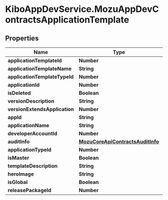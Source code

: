 # KiboAppDevService.MozuAppDevContractsApplicationTemplate

## Properties

Name | Type | Description | Notes
------------ | ------------- | ------------- | -------------
**applicationTemplateId** | **Number** |  | [optional] 
**applicationTemplateName** | **String** |  | [optional] 
**applicationTemplateTypeId** | **Number** |  | [optional] 
**applicationId** | **Number** |  | [optional] 
**isDeleted** | **Boolean** |  | [optional] 
**versionDescription** | **String** |  | [optional] 
**versionExtendsApplication** | **Number** |  | [optional] 
**appId** | **String** |  | [optional] 
**applicationName** | **String** |  | [optional] 
**developerAccountId** | **Number** |  | [optional] 
**auditInfo** | [**MozuCoreApiContractsAuditInfo**](MozuCoreApiContractsAuditInfo.md) |  | [optional] 
**applicationTypeId** | **Number** |  | [optional] 
**isMaster** | **Boolean** |  | [optional] 
**templateDescription** | **String** |  | [optional] 
**heroImage** | **String** |  | [optional] 
**isGlobal** | **Boolean** |  | [optional] 
**releasePackageId** | **Number** |  | [optional] 


